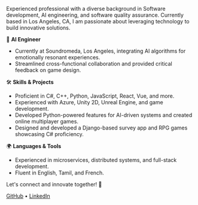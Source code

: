 Experienced professional with a diverse background in Software development, AI engineering, and software quality assurance. Currently based in Los Angeles, CA, I am passionate about leveraging technology to build innovative solutions.

🤖 **AI Engineer**
- Currently at Soundromeda, Los Angeles, integrating AI algorithms for emotionally resonant experiences.
- Streamlined cross-functional collaboration and provided critical feedback on game design.

🛠️ **Skills & Projects**
- Proficient in C#, C++, Python, JavaScript, React, Vue, and more.
- Experienced with Azure, Unity 2D, Unreal Engine, and game development.
- Developed Python-powered features for AI-driven systems and created online multiplayer games.
- Designed and developed a Django-based survey app and RPG games showcasing C# proficiency.

🌍 **Languages & Tools**
- Experienced in microservices, distributed systems, and full-stack development.
- Fluent in English, Tamil, and French.

Let's connect and innovate together! 🚀

[GitHub](rarulraj) • [LinkedIn](linkedin.com/in/rajaarun-arulraj-236a78259)
